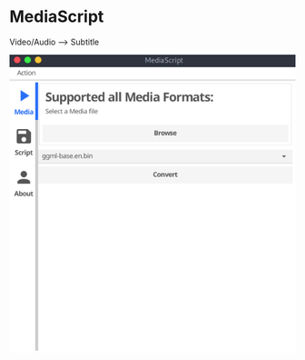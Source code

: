# MediaScript
Video/Audio --> Subtitle

![Screenshot](https://github.com/LinuxSploit/MediaScript/raw/main/screenshot/screenshot.png)
